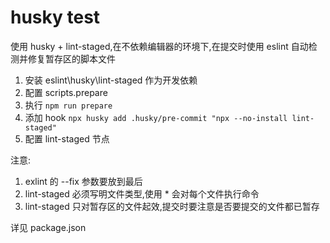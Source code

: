 # husky test

使用 husky + lint-staged,在不依赖编辑器的环境下,在提交时使用 eslint 自动检测并修复暂存区的脚本文件

1. 安装 eslint\husky\lint-staged 作为开发依赖
1. 配置 scripts.prepare
1. 执行 `npm run prepare`
1. 添加 hook `npx husky add .husky/pre-commit "npx --no-install lint-staged"`
1. 配置 lint-staged 节点

注意:

1. exlint 的 --fix 参数要放到最后
1. lint-staged 必须写明文件类型,使用 * 会对每个文件执行命令
1. lint-staged 只对暂存区的文件起效,提交时要注意是否要提交的文件都已暂存

详见 package.json
